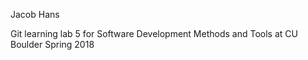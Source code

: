 Jacob Hans

 

Git learning lab 5 for Software Development Methods and Tools at CU Boulder Spring 2018
